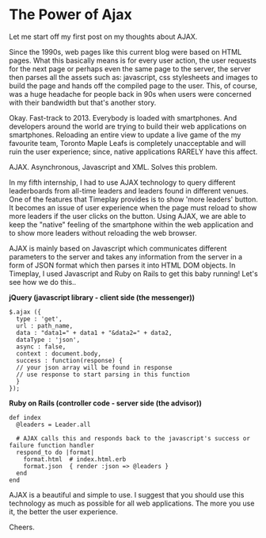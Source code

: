 The Power of Ajax
=================

Let me start off my first post on my thoughts about AJAX.

Since the 1990s, web pages like this current blog were based on HTML pages. What this basically means is for every user action, the user requests for the next page or perhaps even the same page to the server, the server then parses all the assets such as: javascript, css stylesheets and images to build the page and hands off the compiled page to the user. This, of course, was a huge headache for people back in 90s when users were concerned with their bandwidth but that's another story.

Okay. Fast-track to 2013. Everybody is loaded with smartphones. And developers around the world are trying to build their web applications on smartphones. Reloading an entire view to update a live game of the my favourite team, Toronto Maple Leafs is completely unacceptable and will ruin the user experience; since, native applications RARELY have this affect.

AJAX. Asynchronous, Javascript and XML. Solves this problem.

In my fifth internship, I had to use AJAX technology to query different leaderboards from all-time leaders and leaders found in different venues. One of the features that Timeplay provides is to show 'more leaders' button. It becomes an issue of user experience when the page must reload to show more leaders if the user clicks on the button. Using AJAX, we are able to keep the "native" feeling of the smartphone within the web application and to show more leaders without reloading the web browser.

AJAX is mainly based on Javascript which communicates different parameters to the server and takes any information from the server in a form of JSON format which then parses it into HTML DOM objects. In Timeplay, I used Javascript and Ruby on Rails to get this baby running! Let's see how we do this..

__jQuery (javascript library - client side (the messenger))__

	$.ajax ({
	  type : 'get',
	  url : path_name,
	  data : "data1=" + data1 + "&data2=" + data2,   
	  dataType : 'json',
	  async : false,
	  context : document.body,
	  success : function(response) {
	  // your json array will be found in response
	  // use response to start parsing in this function
	  }
	});

__Ruby on Rails (controller code - server side (the advisor))__

	def index
	  @leaders = Leader.all

	  # AJAX calls this and responds back to the javascript's success or failure function handler
	  respond_to do |format|
	    format.html  # index.html.erb
	    format.json  { render :json => @leaders }
	  end
	end

AJAX is a beautiful and simple to use. I suggest that you should use this technology as much as possible for all web applications. The more you use it, the better the user experience.

Cheers.



